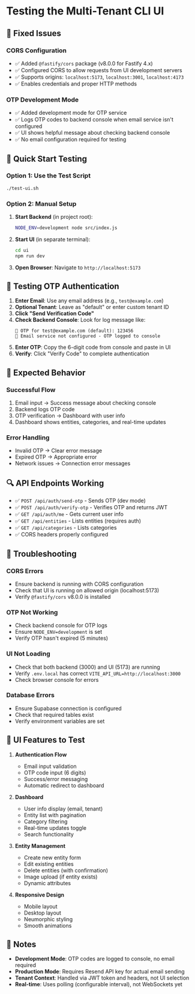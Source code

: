 # Testing the Multi-Tenant CLI UI

## 🔧 Fixed Issues

### CORS Configuration
- ✅ Added `@fastify/cors` package (v8.0.0 for Fastify 4.x)
- ✅ Configured CORS to allow requests from UI development servers
- ✅ Supports origins: `localhost:5173`, `localhost:3001`, `localhost:4173`
- ✅ Enables credentials and proper HTTP methods

### OTP Development Mode
- ✅ Added development mode for OTP service
- ✅ Logs OTP codes to backend console when email service isn't configured
- ✅ UI shows helpful message about checking backend console
- ✅ No email configuration required for testing

## 🚀 Quick Start Testing

### Option 1: Use the Test Script
```bash
./test-ui.sh
```

### Option 2: Manual Setup

1. **Start Backend** (in project root):
   ```bash
   NODE_ENV=development node src/index.js
   ```

2. **Start UI** (in separate terminal):
   ```bash
   cd ui
   npm run dev
   ```

3. **Open Browser**: Navigate to `http://localhost:5173`

## 🔐 Testing OTP Authentication

1. **Enter Email**: Use any email address (e.g., `test@example.com`)
2. **Optional Tenant**: Leave as "default" or enter custom tenant ID
3. **Click "Send Verification Code"**
4. **Check Backend Console**: Look for log message like:
   ```
   🔐 OTP for test@example.com (default): 123456
   📧 Email service not configured - OTP logged to console
   ```
5. **Enter OTP**: Copy the 6-digit code from console and paste in UI
6. **Verify**: Click "Verify Code" to complete authentication

## 🎯 Expected Behavior

### Successful Flow
1. Email input → Success message about checking console
2. Backend logs OTP code
3. OTP verification → Dashboard with user info
4. Dashboard shows entities, categories, and real-time updates

### Error Handling
- Invalid OTP → Clear error message
- Expired OTP → Appropriate error
- Network issues → Connection error messages

## 🔍 API Endpoints Working

- ✅ `POST /api/auth/send-otp` - Sends OTP (dev mode)
- ✅ `POST /api/auth/verify-otp` - Verifies OTP and returns JWT
- ✅ `GET /api/auth/me` - Gets current user info
- ✅ `GET /api/entities` - Lists entities (requires auth)
- ✅ `GET /api/categories` - Lists categories
- ✅ CORS headers properly configured

## 🐛 Troubleshooting

### CORS Errors
- Ensure backend is running with CORS configuration
- Check that UI is running on allowed origin (localhost:5173)
- Verify `@fastify/cors` v8.0.0 is installed

### OTP Not Working
- Check backend console for OTP logs
- Ensure `NODE_ENV=development` is set
- Verify OTP hasn't expired (5 minutes)

### UI Not Loading
- Check that both backend (3000) and UI (5173) are running
- Verify `.env.local` has correct `VITE_API_URL=http://localhost:3000`
- Check browser console for errors

### Database Errors
- Ensure Supabase connection is configured
- Check that required tables exist
- Verify environment variables are set

## 🎨 UI Features to Test

1. **Authentication Flow**
   - Email input validation
   - OTP code input (6 digits)
   - Success/error messaging
   - Automatic redirect to dashboard

2. **Dashboard**
   - User info display (email, tenant)
   - Entity list with pagination
   - Category filtering
   - Real-time updates toggle
   - Search functionality

3. **Entity Management**
   - Create new entity form
   - Edit existing entities
   - Delete entities (with confirmation)
   - Image upload (if entity exists)
   - Dynamic attributes

4. **Responsive Design**
   - Mobile layout
   - Desktop layout
   - Neumorphic styling
   - Smooth animations

## 📝 Notes

- **Development Mode**: OTP codes are logged to console, no email required
- **Production Mode**: Requires Resend API key for actual email sending
- **Tenant Context**: Handled via JWT token and headers, not UI selection
- **Real-time**: Uses polling (configurable interval), not WebSockets yet